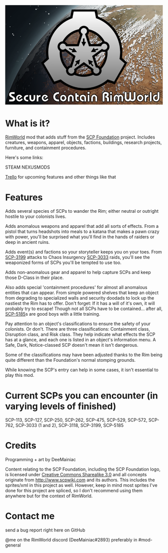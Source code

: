 <img src="About/Preview.png">

# What is it?

[RimWorld](https://store.steampowered.com/app/294100/RimWorld/) mod that adds stuff from the [SCP Foundation](http://www.scpwiki.com) project. Includes creatures, weapons, apparel, objects, factions, buildings, research projects, furniture, and containment procedures.

Here's some links:

STEAM  NEXUSMODS

[Trello](https://trello.com/b/k7sHcryO/scr) for upcoming features and other things like that

# Features

Adds several species of SCPs to wander the Rim; either neutral or outright hostile to your colonists lives.

Adds anomalous weapons and apparel that add all sorts of effects. From a pistol that turns headshots into meals to a katana that makes a pawn crazy with power, you'll be surprised what you'll find in the hands of raiders or deep in ancient ruins.

Adds event(s) and factions so your storyteller keeps you on your toes. From [SCP-3199](https://scp-wiki.wikidot.com/scp-3199) attacks to Chaos Insurgency [SCP-3033](https://scp-wiki.wikidot.com/scp-3033) raids, you'll see the weaponized forms of SCPs you'll be tempted to use too.

Adds non-anomalous gear and apparel to help capture SCPs and keep those D-Class in their place.

Also adds special 'containment procedures' for almost all anomalous entities that can appear. From simple powered shelves that keep an object from degrading to specialized walls and security doodads to lock up the nastiest the Rim has to offer. Don't forget: If it has a will of it's own, it will probably try to escape! Though not all SCPs have to be contained... after all, [SCP-5185](https://scp-wiki.wikidot.com/scp-5185)s are good boys with a little training.

Pay attention to an object's classifications to ensure the safety of your colonists. Or don't. There are three classifications: Containment class, Disruption class, and Risk class. They help indicate what effects the SCP has at a glance, and each one is listed in an object's information menu. A Safe, Dark, Notice-classed SCP doesn't mean it isn't dangerous.

Some of the classifications may have been adjusted thanks to the Rim being quite different than the Foundation's normal stomping grounds.

While knowing the SCP's entry can help in some cases, it isn't essential to play this mod.

# Current SCPs you can encounter (in varying levels of finished)

SCP-113, SCP-127, SCP-250, SCP-262, SCP-475, SCP-529, SCP-572, SCP-762, SCP-3033 (1 and 2), SCP-3118, SCP-3199, SCP-5185

# Credits

Programming + art by DeeMainiac

Content relating to the SCP Foundation, including the SCP Foundation logo, is licensed under [Creative Commons Sharealike 3.0](https://creativecommons.org/licenses/by-sa/3.0/) and all concepts originate from http://www.scpwiki.com and its authors. This includes the sprites/xml in this project as well. However, keep in mind most sprites I've done for this project are spliced, so I don't recommend using them anywhere but for the context of RimWorld.


# Contact me

send a bug report right here on GitHub

@me on the RimWorld discord (DeeMainiac#2893) preferably in #mod-general 
